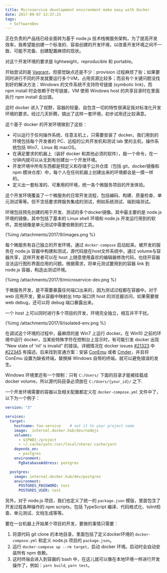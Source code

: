 ```yaml
---
title: Microservice development environment make easy with Docker
date: 2017-09-07 13:37:23
tags:
  - SoftwareDev
---
```


正在负责的产品线已经全面转为基于 node.js 技术栈微服务架构，为了提高开发效率，我希望能创建一个标准的、容易创建的开发环境，以改善开发环境之间不一致、可能不完备、创建配置麻烦的现状。

对这个开发环境的要求是 lightweight，reproducible 和 portable。

开始尝试的是 [Vagrant](https://www.vagrantup.com/)，但感觉缺点还是不少：provision 过程麻烦了些；如果要同时进行不同的开发就要运行多个VM，占用资源比较多；而且有个关键问题没找到好的解决方法：Windows 的文件系统不支持符号链接 (symbolic link)，而 npm install 时会依赖于符号链接，VM 使用 Windows host 的共享目录时在里面执行 npm install 会出错。

这时 docker 进入了视野，容器的轻量、自包含一切的特性很满足我对标准化开发环境的要求。经过几天折腾，搞出了这样一套环境，初步试用还比较满意。

这个基于 docker 的开发环境做到了这些：

* 可以运行于任何操作系统、任意主机上，只需要安装了 docker。我们用到的环境包括每个开发者的 PC、远程的公共开发机和测试 lab 里的主机，操作系统包括 Win7、Linux 和 macOS。
* 在满足要求的机器上（装好 docker 和其他必须的软件），敲一个命令，在一分钟内就可以从无到有创建出一个开发环境。
* 开发环境中所有东西都是预定义和存储于公共仓库（包括 git，docker镜像和 npm 模块仓库）中，每个人在任何机器上创建出来的环境都会是一摸一样的。
* 定义出一套标准的、可重用的环境，统一各个微服务项目的开发体验。

这个开发环境覆盖了一个微服务的日常开发流程，包括编码、构建、质量检查、单元测试等等。但不含括要求跨服务集成的测试，例如系统测试、端到端测试。

环境包括预先创建的用于开发、测试的多个docker镜像。其中最主要的是 node.js 环境的镜像，其中包括了基本的 Linux shell 环境和 node.js 开发运行用到的软件。其他镜像是单元测试中需要依赖到的工具。

{%img /attachments/2017/9/images.png %}

每个微服务有自己独立的开发环境，通过 `docker-compose` 启动起来。被开发的服务在 node.js 容器中构建和测试，源代码放在host文件系统中，通过 volume与容器共享，这样开发者可以在 host 上随意使用喜欢的编辑器修改代码，也绕开容器没法运行图形界面应用的问题。根据需求，将单元测试要用到的容器 link 到 node.js 容器，构造出测试环境。

{%img /attachments/2017/9/microservice-dev.png %}

于微服务开发，是不需要暴露任何端口出来的，因为测试过程都在容器中。对于 web 应用开发，要从容器中映射出 http 端口供 host 的浏览器访问，如果需要做 web debug，还可以将 debug 端口暴露出来。

一个 host 上可以同时进行多个项目的开发，环境完全独立，相互并不干扰。

{%img /attachments/2017/9/isolated-env.png %}

在调试这个环境的过程中，最麻烦的是 Win7 上运行 docker。在 Win10 之前的环境中运行 docker，当某些特殊字符在控制台上显示时，有可能引发 docker 出现 "New state of 'nil' is invalid" 的错误。详细情况在 docker issues [#21323](https://github.com/moby/moby/issues/21323) 中 [#22345](https://github.com/moby/moby/issues/22345) 有描述。后来找到变通方案：安装  [ConEmu](http://conemu.github.io/en/Downloads.html) 或者 [Cmder](http://cmder.net/)，并且将 ConEmu 设置为缺省终端，替换掉 Windows 自带的终端，就可以避免错误的发生。

Windows 环境里还有一个限制：只有 `C:/Users/` 下面的目录才能被挂载成 docker volume，所以源代码目录必须放在 `C:/Users/{your_id}/` 之下.

一个开发环境需要的容器以及相关配置都定义在 `docker-compose.yml` 文件中了，以下为一个例子：

```yaml
version: "3"

services:
  target:
    hostname: foo-service    # set it to your project name
    image:  internal.docker.hub/dev/nodejs
    volumes:
      - ${PWD}:/project
      - ~/.cache/yarn:/usr/local/share/.cache/yarn
    depends_on:
      - postgres
    environment:
      PgDatabaseAddress: postgres

  postgres:
    image: internal.docker.hub/dev/postgres
    environment:
      POSTGRES_PASSWORD: test
      POSTGRES_USER: test
```

另外，对于 node.js 项目，我们也定义了统一的 `package.json` 模版，里面包含了开发过程各种操作的 npm scripts，包括 TypeScript 编译、代码格式化、tslint检查、单元测试、文档生成等等。

要在一台机器上开始某个项目的开发，要做的事情只需要：

1. 将源代码 git clone 的本地目录，里面包括了定义docker环境的  `docker-compose.yml` 和定义 node.js 项目的 `package.json`。
2. 运行 `docker-compose up --rm target`，启动 docker 环境。启动时会自动安装所有 npm 依赖。
3. 这时终端会进入到容器的 bash 中，在这儿就可以像在本地环境一样进行开发操作了，例如：`yarn build`, `yarn test`。


